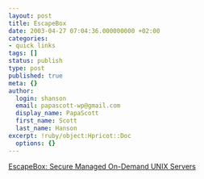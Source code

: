 ```yaml
---
layout: post
title: EscapeBox
date: 2003-04-27 07:04:36.000000000 +02:00
categories:
- quick links
tags: []
status: publish
type: post
published: true
meta: {}
author:
  login: shanson
  email: papascott-wp@gmail.com
  display_name: PapaScott
  first_name: Scott
  last_name: Hanson
excerpt: !ruby/object:Hpricot::Doc
  options: {}
---
```

<p><a title="Instant FreeBSD Root Servers" href="https://www.escapebox.net/">EscapeBox: Secure Managed On-Demand UNIX Servers</a></p>
